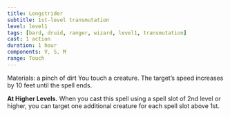```yaml
---
title: Longstrider
subtitle: 1st-level transmutation
level: level1
tags: [bard, druid, ranger, wizard, level1, transmutation]
cast: 1 action
duration: 1 hour
components: V, S, M
range: Touch
---
```

Materials: a pinch of dirt
You touch a creature. The target’s speed increases by 10 feet until the spell ends.

**At Higher Levels.** When you cast this spell using a spell slot of 2nd level or higher, you can target one additional creature for each spell slot above 1st.
